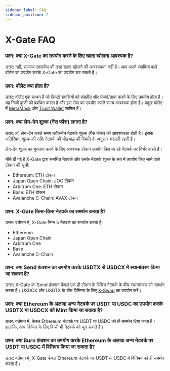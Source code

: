 ```yaml
---
sidebar_label: FAQ
sidebar_position: 2
---
```


# X-Gate FAQ

### प्रश्न: क्या X-Gate का उपयोग करने के लिए खाता खोलना आवश्यक है?

उत्तर: नहीं, सामान्य एक्सचेंज की तरह खाता खोलने की आवश्यकता नहीं है। आप अपने स्वामित्व वाले वॉलेट का उपयोग करके X-Gate का उपयोग कर सकते हैं।

### प्रश्न: वॉलेट क्या होता है?

उत्तर: वॉलेट एक साधन है जो क्रिप्टो संपत्तियों को संग्रहीत और भेजने/प्राप्त करने के लिए उपयोग होता है। यह निजी कुंजी को प्रबंधित करता है और इस सेवा का उपयोग करते समय आवश्यक होता है। प्रमुख वॉलेट में [MetaMask](https://metamask.io/) और [Trust Wallet](https://trustwallet.com/) शामिल हैं।

### प्रश्न: **क्या लेन-देन शुल्क (गैस फीस) लगता है?**

उत्तर: हां, लेन-देन करते समय ब्लॉकचेन नेटवर्क शुल्क (गैस फीस) की आवश्यकता होती है। इसके अतिरिक्त, शुल्क की राशि नेटवर्क की भीड़भाड़ की स्थिति के अनुसार बदलती रहती है।

लेन-देन शुल्क का भुगतान करने के लिए आवश्यक टोकन उपयोग किए जा रहे नेटवर्क पर निर्भर करते हैं।

नीचे दी गई है X-Gate द्वारा समर्थित नेटवर्क और उनके नेटवर्क शुल्क के रूप में उपयोग किए जाने वाले टोकन की सूची:

- Ethereum: ETH टोकन
- Japan Open Chain: JOC टोकन
- Arbitrum One: ETH टोकन
- Base: ETH टोकन
- Avalanche C-Chain: AVAX टोकन

### **प्रश्न: X-Gate किस-किस नेटवर्क का समर्थन करता है?**

उत्तर: वर्तमान में, X-Gate निम्न 5 नेटवर्क का समर्थन करता है:

- Ethereum
- Japan Open Chain
- Arbitrum One
- Base
- Avalanche C-Chain

### **प्रश्न: क्या Send फ़ंक्शन का उपयोग करके USDTX से USDCX में स्थानांतरण किया जा सकता है?**

उत्तर: X-Gate का Send फ़ंक्शन केवल एक ही टोकन के विभिन्न नेटवर्क के बीच स्थानांतरण को समर्थन करता है। USDCX और USDTX के बीच विनिमय के लिए [X-Swap](https://x-swap.org) का उपयोग करें।

### **प्रश्न: क्या Ethereum के अलावा अन्य नेटवर्क पर USDT या USDC का उपयोग करके USDTX या USDCX को Mint किया जा सकता है?**

उत्तर: वर्तमान में, केवल Ethereum नेटवर्क पर USDT या USDC को ही समर्थन दिया जाता है। हालांकि, आप निर्गमन के लिए किसी भी नेटवर्क को चुन सकते हैं।

### **प्रश्न: क्या Burn फ़ंक्शन का उपयोग करके Ethereum के अलावा अन्य नेटवर्क पर USDT या USDC में विनिमय किया जा सकता है?**

उत्तर: वर्तमान में, X-Gate केवल Ethereum नेटवर्क पर USDT या USDC में विनिमय को ही समर्थन करता है।
